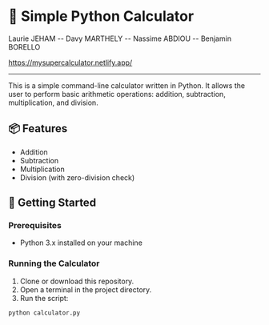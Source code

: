 # 🧮 Simple Python Calculator

Laurie JEHAM -- Davy MARTHELY -- Nassime ABDIOU -- Benjamin BORELLO

https://mysupercalculator.netlify.app/

---

This is a simple command-line calculator written in Python. It allows the user to perform basic arithmetic operations: addition, subtraction, multiplication, and division.

## 📦 Features

- Addition
- Subtraction
- Multiplication
- Division (with zero-division check)

## 🚀 Getting Started

### Prerequisites

- Python 3.x installed on your machine

### Running the Calculator

1. Clone or download this repository.
2. Open a terminal in the project directory.
3. Run the script:

```bash
python calculator.py

